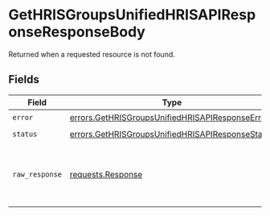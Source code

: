 # GetHRISGroupsUnifiedHRISAPIResponseResponseBody

Returned when a requested resource is not found.


## Fields

| Field                                                                                                                | Type                                                                                                                 | Required                                                                                                             | Description                                                                                                          |
| -------------------------------------------------------------------------------------------------------------------- | -------------------------------------------------------------------------------------------------------------------- | -------------------------------------------------------------------------------------------------------------------- | -------------------------------------------------------------------------------------------------------------------- |
| `error`                                                                                                              | [errors.GetHRISGroupsUnifiedHRISAPIResponseError](../../models/errors/gethrisgroupsunifiedhrisapiresponseerror.md)   | :heavy_check_mark:                                                                                                   | N/A                                                                                                                  |
| `status`                                                                                                             | [errors.GetHRISGroupsUnifiedHRISAPIResponseStatus](../../models/errors/gethrisgroupsunifiedhrisapiresponsestatus.md) | :heavy_check_mark:                                                                                                   | N/A                                                                                                                  |
| `raw_response`                                                                                                       | [requests.Response](https://requests.readthedocs.io/en/latest/api/#requests.Response)                                | :heavy_minus_sign:                                                                                                   | Raw HTTP response; suitable for custom response parsing                                                              |